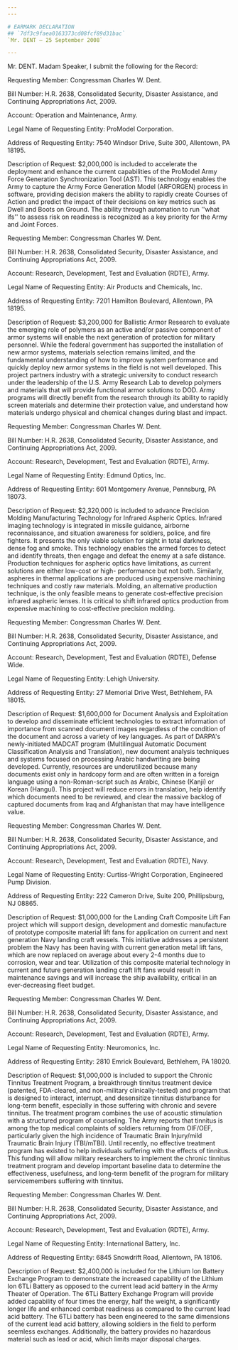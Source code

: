 ```yaml
---
---

# EARMARK DECLARATION
## `7df3c9faea0163373cd08fcf89d31bac`
`Mr. DENT — 25 September 2008`

---
```



Mr. DENT. Madam Speaker, I submit the following for the Record:

Requesting Member: Congressman Charles W. Dent.

Bill Number: H.R. 2638, Consolidated Security, Disaster Assistance, 
and Continuing Appropriations Act, 2009.

Account: Operation and Maintenance, Army.

Legal Name of Requesting Entity: ProModel Corporation.

Address of Requesting Entity: 7540 Windsor Drive, Suite 300, 
Allentown, PA 18195.

Description of Request: $2,000,000 is included to accelerate the 
deployment and enhance the current capabilities of the ProModel Army 
Force Generation Synchronization Tool (AST). This technology enables 
the Army to capture the Army Force Generation Model (ARFORGEN) process 
in software, providing decision makers the ability to rapidly create 
Courses of Action and predict the impact of their decisions on key 
metrics such as Dwell and Boots on Ground. The ability through 
automation to run ''what ifs'' to assess risk on readiness is 
recognized as a key priority for the Army and Joint Forces.

Requesting Member: Congressman Charles W. Dent.

Bill Number: H.R. 2638, Consolidated Security, Disaster Assistance, 
and Continuing Appropriations Act, 2009.

Account: Research, Development, Test and Evaluation (RDTE), Army.

Legal Name of Requesting Entity: Air Products and Chemicals, Inc.

Address of Requesting Entity: 7201 Hamilton Boulevard, Allentown, PA 
18195.

Description of Request: $3,200,000 for Ballistic Armor Research to 
evaluate the emerging role of polymers as an active and/or passive 
component of armor systems will enable the next generation of 
protection for military personnel. While the federal government has 
supported the installation of new armor systems, materials selection 
remains limited, and the fundamental understanding of how to improve 
system performance and quickly deploy new armor systems in the field is 
not well developed. This project partners industry with a strategic 
university to conduct research under the leadership of the U.S. Army 
Research Lab to develop polymers and materials that will provide 
functional armor solutions to DOD. Army programs will directly benefit 
from the research through its ability to rapidly screen materials and 
determine their protection value, and understand how materials undergo 
physical and chemical changes during blast and impact.

Requesting Member: Congressman Charles W. Dent.

Bill Number: H.R. 2638, Consolidated Security, Disaster Assistance, 
and Continuing Appropriations Act, 2009.

Account: Research, Development, Test and Evaluation (RDTE), Army.

Legal Name of Requesting Entity: Edmund Optics, Inc.

Address of Requesting Entity: 601 Montgomery Avenue, Pennsburg, PA 
18073.

Description of Request: $2,320,000 is included to advance Precision 
Molding Manufacturing Technology for Infrared Aspheric Optics. Infrared 
imaging technology is integrated in missile guidance, airborne 
reconnaissance, and situation awareness for soldiers, police, and fire 
fighters. It presents the only viable solution for sight in total 
darkness, dense fog and smoke. This technology enables the armed forces 
to detect and identify threats, then engage and defeat the enemy at a 
safe distance. Production techniques for aspheric optics have 
limitations, as current solutions are either low-cost or high-
performance but not both. Similarly, aspheres in thermal applications 
are produced using expensive machining techniques and costly raw 
materials. Molding, an alternative production technique, is the only 
feasible means to generate cost-effective precision infrared aspheric 
lenses. It is critical to shift infrared optics production from 
expensive machining to cost-effective precision molding.

Requesting Member: Congressman Charles W. Dent.

Bill Number: H.R. 2638, Consolidated Security, Disaster Assistance, 
and Continuing Appropriations Act, 2009.

Account: Research, Development, Test and Evaluation (RDTE), Defense 
Wide.

Legal Name of Requesting Entity: Lehigh University.

Address of Requesting Entity: 27 Memorial Drive West, Bethlehem, PA 
18015.

Description of Request: $1,600,000 for Document Analysis and 
Exploitation to develop and disseminate efficient technologies to 
extract information of importance from scanned document images 
regardless of the condition of the document and across a variety of key 
languages. As part of DARPA's newly-initiated MADCAT program 
(Multilingual Automatic Document Classification Analysis and 
Translation), new document analysis techniques and systems focused on 
processing Arabic handwriting are being developed. Currently, resources 
are underutilized because many documents exist only in hardcopy form 
and are often written in a foreign language using a non-Roman-script 
such as Arabic, Chinese (Kanji) or Korean (Hangul). This project will 
reduce errors in translation, help identify which documents need to be 
reviewed, and clear the massive backlog of captured documents from Iraq 
and Afghanistan that may have intelligence value.



Requesting Member: Congressman Charles W. Dent.

Bill Number: H.R. 2638, Consolidated Security, Disaster Assistance, 
and Continuing Appropriations Act, 2009.

Account: Research, Development, Test and Evaluation (RDTE), Navy.

Legal Name of Requesting Entity: Curtiss-Wright Corporation, 
Engineered Pump Division.

Address of Requesting Entity: 222 Cameron Drive, Suite 200, 
Phillipsburg, NJ 08865.

Description of Request: $1,000,000 for the Landing Craft Composite 
Lift Fan project which will support design, development and domestic 
manufacture of prototype composite material lift fans for application 
on current and next generation Navy landing craft vessels. This 
initiative addresses a persistent problem the Navy has been having with 
current generation metal lift fans, which are now replaced on average 
about every 2-4 months due to corrosion, wear and tear. Utilization of 
this composite material technology in current and future generation 
landing craft lift fans would result in maintenance savings and will 
increase the ship availability, critical in an ever-decreasing fleet 
budget.

Requesting Member: Congressman Charles W. Dent.

Bill Number: H.R. 2638, Consolidated Security, Disaster Assistance, 
and Continuing Appropriations Act, 2009.

Account: Research, Development, Test and Evaluation (RDTE), Army.

Legal Name of Requesting Entity: Neuromonics, Inc.

Address of Requesting Entity: 2810 Emrick Boulevard, Bethlehem, PA 
18020.

Description of Request: $1,000,000 is included to support the Chronic 
Tinnitus Treatment Program, a breakthrough tinnitus treatment device 
(patented, FDA-cleared, and non-military clinically-tested) and program 
that is designed to interact, interrupt, and desensitize tinnitus 
disturbance for long-term benefit, especially in those suffering with 
chronic and severe tinnitus. The treatment program combines the use of 
acoustic stimulation with a structured program of counseling. The Army 
reports that tinnitus is among the top medical complaints of soldiers 
returning from OIF/OEF, particularly given the high incidence of 
Traumatic Brain Injury/mild Traumatic Brain Injury (TBI/mTBI). Until 
recently, no effective treatment program has existed to help 
individuals suffering with the effects of tinnitus. This funding will 
allow military researchers to implement the chronic tinnitus treatment 
program and develop important baseline data to determine the 
effectiveness, usefulness, and long-term benefit of the program for 
military servicemembers suffering with tinnitus.

Requesting Member: Congressman Charles W. Dent.

Bill Number: H.R. 2638, Consolidated Security, Disaster Assistance, 
and Continuing Appropriations Act, 2009.

Account: Research, Development, Test and Evaluation (RDTE), Army.

Legal Name of Requesting Entity: International Battery, Inc.

Address of Requesting Entity: 6845 Snowdrift Road, Allentown, PA 
18106.

Description of Request: $2,400,000 is included for the Lithium Ion 
Battery Exchange Program to demonstrate the increased capability of the 
Lithium Ion 6TLi Battery as opposed to the current lead acid battery in 
the Army Theater of Operation. The 6TLi Battery Exchange Program will 
provide added capability of four times the energy, half the weight, a 
significantly longer life and enhanced combat readiness as compared to 
the current lead acid battery. The 6TLi battery has been engineered to 
the same dimensions of the current lead acid battery, allowing soldiers 
in the field to perform seemless exchanges. Additionally, the battery 
provides no hazardous material such as lead or acid, which limits major 
disposal charges.
